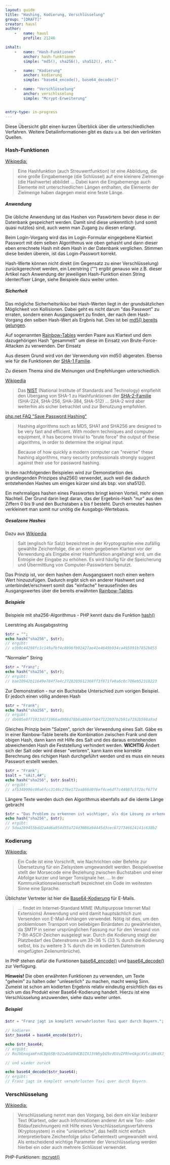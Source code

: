 ```yaml
---
layout: guide
title: "Hashing, Kodierung, Verschlüsselung"
group: "[DRAFT]"
creator: hausl
author:
    -   name: hausl
        profile: 21246

inhalt:
    -   name: "Hash-Funktionen"
        anchor: hash-funktionen
        simple: "md5(), sha256(), sha512(), etc."

    -   name: "Kodierung"
        anchor: kodierung
        simple: "base64_encode(), base64_decode()"

    -   name: "Verschlüsselung"
        anchor: verschlsselung
        simple: "Mcrypt-Erweiterung"


entry-type: in-progress
---
```



Diese Übersicht gibt einen kurzen Überblick über die unterschiedlichen Verfahren. Weitere Detailinformationen gibt es dazu u.a. bei den verlinkten Quellen.


### Hash-Funktionen

[Wikipedia:](http://de.wikipedia.org/wiki/Hashfunktion)

> Eine Hashfunktion (auch Streuwertfunktion) ist eine Abbildung, die eine große Eingabemenge (die Schlüssel) auf eine kleinere Zielmenge (die Hashwerte) abbildet ... Dabei kann die Eingabemenge auch Elemente mit unterschiedlichen Längen enthalten, die Elemente der Zielmenge haben dagegen meist eine feste Länge.


##### Anwendung

Die übliche Anwendung ist das Hashen von Paswörtern bevor diese in der Datenbank gespeichert werden. Damit sind diese unkenntlich (und somit quasi nutzlos) sind, auch wenn man Zugang zu diesen erlangt.

Beim Login-Vorgang wird das im Login-Formular eingegebene Klartext Passwort mit dem selben Algorithmus wie oben gehasht und dann dieser eben errechnete Hash mit dem Hash in der Datenbank verglichen. Stimmen diese beiden überein, ist das Login-Passwort korrekt.

Hash-Werte können nicht direkt (im Gegensatz zu einer Verschlüsselung) zurückgerechnet werden, ein Leerstring ("") ergibt genauso wie z.B. dieser Artikel nach Anwendung der jeweiligen Hash-Funktion einen String identer/fixer Länge, siehe Beispiele dazu weiter unten.


##### Sicherheit

Das mögliche Sicherheitsrikiso bei Hash-Werten liegt in der grundsätzlichen Möglichkeit von Kollisionen. Dabei geht es nicht darum "das Passwort" zu erraten, sondern einen Ausgangswert zu finden, der nach dem Hash-Vorgang den selben Hash-Wert als Ergbnis hat. Dies ist bei [md5() bereits gelungen](http://de.wikipedia.org/wiki/Message-Digest_Algorithm_5#Kollisionsresistenz).

Auf sogenannten [Rainbow-Tables](http://de.wikipedia.org/wiki/Rainbow_Table) werden Paare aus Klartext und dem dazugehörigen Hash "gesammelt" um diese im Einsatz von Brute-Force-Attacken zu verwenden. Der Einsatz  

Aus diesem Grund wird von der Verwendung von md5() abgeraten. Ebenso wie für die Funktionen der [SHA-1 Familie](http://de.wikipedia.org/wiki/Secure_Hash_Algorithm#SHA.2FSHA-1).

Zu diesem Thema sind die Meinungen und Empfehlungen unterschiedlich.

[Wikipedia](http://de.wikipedia.org/wiki/Secure_Hash_Algorithm#Empfehlungen)

> Das [NIST](http://de.wikipedia.org/wiki/National_Institute_of_Standards_and_Technology) (National Institute of Standards and Technology) empfiehlt den Übergang von SHA-1 zu Hashfunktionen der [SHA-2-Familie](http://de.wikipedia.org/wiki/SHA-2) (SHA-224, SHA-256, SHA-384, SHA-512) ... SHA-2 wird aber weiterhin als sicher betrachtet und zur Benutzung empfohlen.


[php.net FAQ "Save Password Hashing"](http://www.php.net/manual/de/faq.passwords.php)

> Hashing algorithms such as MD5, SHA1 and SHA256 are designed to be very fast and efficient. With modern techniques and computer equipment, it has become trivial to "brute force" the output of these algorithms, in order to determine the original input. 
> 
> Because of how quickly a modern computer can "reverse" these hashing algorithms, many security professionals strongly suggest against their use for password hashing.   


<div class="alert alert-info">In den nachfolgenden Beispielen wird zur Demonstartion des grundlegenden Prinzipes sha256() verwendet, auch weil die dadurch entstehenden Hashes um einiges kürzer sind als bsp. von sha512().</div>


Ein mehrmaliges hashen eines Passwortes bringt keinen Vorteil, mehr einen Nachteil. Der Grund darin liegt daran, das der Ergebnis-Hash "nur" aus den Ziffern 0 bis 9 und den Buchstaben a bis f besteht. Durch erneutes hashen verkleinert man somit nur unötig die Ausgabgs-Wertebasis.


##### Gesalzene Hashes

Dazu aus [Wikipedia](http://de.wikipedia.org/wiki/Salt_(Kryptologie))

> Salt (englisch für Salz) bezeichnet in der Kryptographie eine zufällig gewählte Zeichenfolge, die an einen gegebenen Klartext vor der Verwendung als Eingabe einer Hashfunktion angehängt wird, um die Entropie der Eingabe zu erhöhen. Es wird häufig für die Speicherung und Übermittlung von Computer-Passwörtern benutzt.

Das Prinzip ist, vor dem hashen dem Ausgangswert noch einen weitern Wert hinzuzufügen. Dadurch ergibt sich ein anderer Hashwert und unterbindet/erschwert somit das "einfache" herausefinden des Ausgangswertes über die bereits erwähnten [Rainbow-Tables](http://de.wikipedia.org/wiki/Rainbow_Table).


##### Beispiele

Beispiele mit sha256-Algorithmus - PHP kennt dazu die Funktion [hash()](http://php.net/manual/de/book.hash.php)


Leerstring als Ausgabgsstring

~~~ php
$str = "";
echo hash("sha256", $str);
// ergibt:
// e3b0c44298fc1c149afbf4c8996fb92427ae41e4649b934ca495991b7852b855
~~~


"Normaler" String

~~~ php
$str = "Franz";
echo hash("sha256", $str);
// ergibt:
// bae10942b11649e784f7e4c2728203612368ff3f871fe0a6c0c706eb52318223
~~~


Zur Demonstration - nur ein Buchstabe Unterschied zum vorigen Beispiel. Er jedoch einen völlig anderen Hash

~~~ php
$str = "Frank";
echo hash("sha256", $str);
// ergibt:
// db605e8f71913d1f3966ad908d78b8a8084f5047122037b2b91a7192b598a9ad
~~~


Gleiches Prinzip beim "Salzen", sprich der Verwendung eines Salt. Gäbe es in einer Rainbow-Table bereits die Kombination zwischen Frank und dem obigen Hash, dann kann mit Hilfe des Salt und des daraus entstehenden abweichenden Hash die Feststellung verhindert werden. **WICHTIG** Ändert sich der Salt oder wird dieser "verloren", kann kann eine korrekte Berechnung des richigen Hash durchgeführt werden und es muss ein neues Passwort erstellt werden.

~~~ php
$str = "Frank";
$salt = "sAit,4#";
echo hash("sha256", $str.$salt);
// ergibt:
// af5340996c00a6fcc3146c276e172aa866d0f6ef4ce6df7c44987c5f2bcf6774
~~~



Längere Texte werden duch den Algorithmus ebenfalls auf die idente Länge gebracht

~~~ php
$str = "Das Problem zu erkennen ist wichtiger, als die Lösung zu erkennen, denn die genaue Darstellung des Problems führt zur Lösung (Albert Einstein).";
echo hash("sha256", $str);
// ergibt:
// 5daa2b9455bdd2a4d6a954d55a724d3886a94445d3cec6727346624141c638b2
~~~


### Kodierung

[Wikipedia:](http://de.wikipedia.org/wiki/Code)

> Ein Code ist eine Vorschrift, wie Nachrichten oder Befehle zur Übersetzung für ein Zielsystem umgewandelt werden. Beispielsweise stellt der Morsecode eine Beziehung zwischen Buchstaben und einer Abfolge kurzer und langer Tonsignale her. ... In der Kommunikationswissenschaft bezeichnet ein Code im weitesten Sinne eine Sprache.


Üblichster Vertreter ist hier die [Base64-Kodierung](http://de.wikipedia.org/wiki/Base64) für  E-Mails. 

> ... findet im Internet-Standard MIME (Multipurpose Internet Mail Extensions) Anwendung und wird damit hauptsächlich zum Versenden von E-Mail-Anhängen verwendet. Nötig ist dies, um den problemlosen Transport von beliebigen Binärdaten zu gewährleisten, da SMTP in seiner ursprünglichen Fassung nur für den Versand von 7-Bit-ASCII-Zeichen ausgelegt war. Durch die Kodierung steigt der Platzbedarf des Datenstroms um 33–36 % (33 % durch die Kodierung selbst, bis zu weitere 3 % durch die im kodierten Datenstrom eingefügten Zeilenumbrüche).


In PHP stehen dafür die Funktionen [base64_encode()](http://php.net/manual/de/function.base64-encode.php) und [base64_decode()](http://www.php.net/manual/de/function.base64-decode.php) zur Verfügung.


<div class="alert alert-info"><strong>Hinweis!</strong> Die oben erwähnten Funktionen zu verwenden, um Texte "geheim" zu halten oder "unleserlich" zu machen, macht wenig Sinn. Zumeist ist schon am kodierten Ergebnis relativ eindeutig ersichtlich das es sich um das Produkt einer Base64-Kodierung handelt. Hierzu ist eine Verschlüsselung anzuwenden, siehe dazu weiter unten.</div>


##### Beispiel

~~~ php
$str = "Franz jagt im komplett verwahrlosten Taxi quer durch Bayern.";

// kodieren 
$str_base64 = base64_encode($str);

echo $str_base64;
// ergibt:
// RnJhbnogamFndCBpbSBrb21wbGV0dCB2ZXJ3YWhybG9zdGVuIFRheGkgcXVlciBkdXJjaCBCYXllcm4u

// und wieder zurück

echo base64_decode($str_base64);
// ergibt:
// Franz jagt im komplett verwahrlosten Taxi quer durch Bayern.
~~~


### Verschlüsselung

[Wikipedia:](http://de.wikipedia.org/wiki/Verschl%C3%BCsselung)

> Verschlüsselung nennt man den Vorgang, bei dem ein klar lesbarer Text (Klartext, oder auch Informationen anderer Art wie Ton- oder Bildaufzeichnungen) mit Hilfe eines Verschlüsselungsverfahrens (Kryptosystem) in eine "unleserliche", das heißt nicht einfach interpretierbare Zeichenfolge (also Geheimtext) umgewandelt wird. Als entscheidend wichtige Parameter der Verschlüsselung werden hierbei ein oder auch mehrere Schlüssel verwendet.


PHP-Funktionen: 
[mcrypt()](http://www.php.net/manual/de/book.mcrypt.php)
